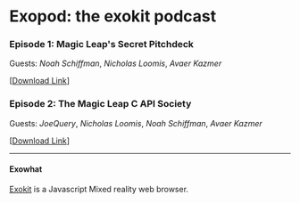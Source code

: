 # Exopod: the exokit podcast

### Episode 1: Magic Leap's Secret Pitchdeck

Guests: _Noah Schiffman_, _Nicholas Loomis_, _Avaer Kazmer_

[[Download Link](https://cdn.rawgit.com/webmixedreality/exopod/d1ea0211/exopod-1.mp3)]

### Episode 2: The Magic Leap C API Society

Guests: _JoeQuery_, _Nicholas Loomis_, _Noah Schiffman_, _Avaer Kazmer_

[[Download Link](https://cdn.rawgit.com/webmixedreality/exopod/7c144ac9/exopod-2.mp3)]

---
#### Exowhat
[Exokit](https://github.com/webmixedreality/exokit) is a Javascript Mixed reality web browser.
